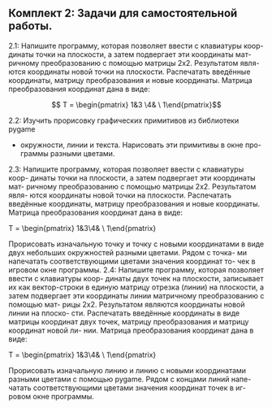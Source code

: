 ## Комплект 2: Задачи для самостоятельной работы.
2.1: Напишите программу, которая позволяет ввести с клавиатуры коор-
динаты точки на плоскости, а затем подвергает эти координаты мат-
ричному преобразованию с помощью матрицы 2x2. Результатом явля-
ются координаты новой точки на плоскости. Распечатать введённые
координаты, матрицу преобразования и новые координаты. Матрица
преобразования координат дана в виде:

$$ T = \begin{pmatrix} 1&3
    \4& \ 1\end{pmatrix}$$


2.2: Изучить прорисовку графических примитивов из библиотеки pygame
- окружности, линии и текста. Нарисовать эти примитивы в окне про-
граммы разными цветами.

2.3: Напишите программу, которая позволяет ввести с клавиатуры коор-
динаты точки на плоскости, а затем подвергает эти координаты мат-
ричному преобразованию с помощью матрицы 2x2. Результатом явля-
ются координаты новой точки на плоскости. Распечатать введённые
координаты, матрицу преобразования и новые координаты. Матрица
преобразования координат дана в виде:

T = \begin{pmatrix} 1&3\\4& \ 1\end{pmatrix}

Прорисовать изначальную точку и точку с новыми координатами в
виде двух небольших окружностей разными цветами. Рядом с точка-
ми напечатать соответствующими цветами значения координат то-
чек в игровом окне программы.
2.4: Напишите программу, которая позволяет ввести с клавиатуры коор-
динаты двух точек на плоскости, записывает их как вектор-строки
в единую матрицу отрезка (линии) на плоскости, а затем подвергает
эти координаты линии матричному преобразованию с помощью мат-
рицы 2x2. Результатом являются координаты новой линии на плоско-
сти. Распечатать введённые координаты в виде матрицы координат
двух точек, матрицу преобразования и матрицу координат новой ли-
нии. Матрица преобразования координат дана в виде:

T = \begin{pmatrix} 1&3\\4& \ 1\end{pmatrix}

Прорисовать изначальную линию и линию с новыми координатами
разными цветами с помощью pygame. Рядом с концами линий напе-
чатать соответствующими цветами значения координат точек в иг-
ровом окне программы.

